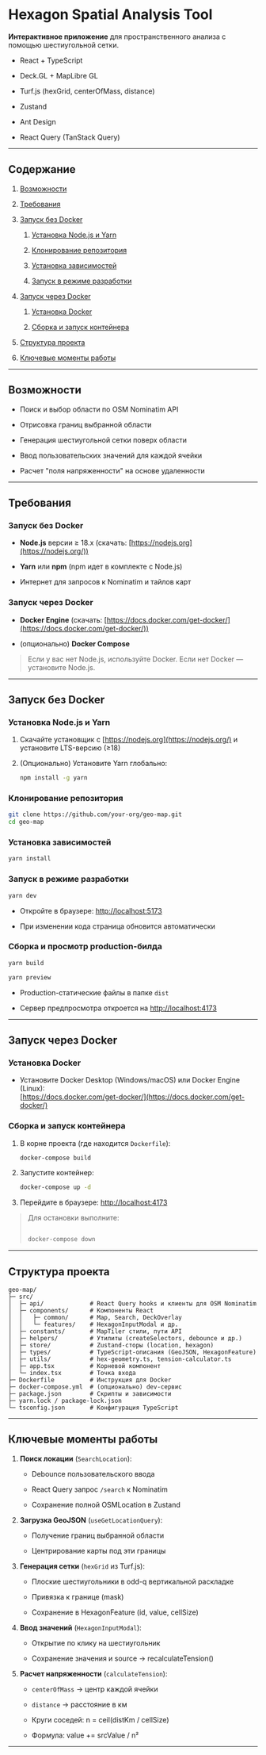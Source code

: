 
# Hexagon Spatial Analysis Tool

**Интерактивное приложение** для пространственного анализа с помощью шестиугольной сетки.

-   React + TypeScript
    
-   Deck.GL + MapLibre GL
    
-   Turf.js (hexGrid, centerOfMass, distance)
    
-   Zustand
    
-   Ant Design
    
-   React Query (TanStack Query)
    

----------

## Содержание

1.  [Возможности](#возможности)
    
2.  [Требования](#требования)
    
3.  [Запуск без Docker](#запуск-без-docker)
    
    1.  [Установка Node.js и Yarn](#установка-node.js-и-yarn)
        
    2.  [Клонирование репозитория](#клонирование-репозитория)
        
    3.  [Установка зависимостей](#установка-зависимостей)
        
    4.  [Запуск в режиме разработки](#запуск-в-режиме-разработки)
        
4.  [Запуск через Docker](#запуск-через-docker)
    
    1.  [Установка Docker](#установка-docker)
        
    2.  [Сборка и запуск контейнера](#сборка-и-запуск-контейнера)
        
5.  [Структура проекта](#структура-проекта)
    
6.  [Ключевые моменты работы](#ключевые-моменты-работы)
    

----------

## Возможности

-   Поиск и выбор области по OSM Nominatim API
    
-   Отрисовка границ выбранной области
    
-   Генерация шестиугольной сетки поверх области
    
-   Ввод пользовательских значений для каждой ячейки
    
-   Расчет "поля напряженности" на основе удаленности
    

----------

## Требования

### Запуск без Docker

-   **Node.js** версии ≥ 18.x (скачать: [https://nodejs.org](https://nodejs.org/))
    
-   **Yarn** или **npm** (npm идет в комплекте с Node.js)
    
-   Интернет для запросов к Nominatim и тайлов карт
    

### Запуск через Docker

-   **Docker Engine** (скачать: [https://docs.docker.com/get-docker/](https://docs.docker.com/get-docker/))
    
-   (опционально) **Docker Compose**
    

> Если у вас нет Node.js, используйте Docker. Если нет Docker — установите Node.js.

----------

## Запуск без Docker

### Установка Node.js и Yarn

1.  Скачайте установщик с [https://nodejs.org](https://nodejs.org/) и установите LTS-версию (≥18)
    
2.  (Опционально) Установите Yarn глобально:
    
    ```bash
    npm install -g yarn
    
    ```
    

### Клонирование репозитория

```bash
git clone https://github.com/your-org/geo-map.git
cd geo-map

```

### Установка зависимостей

```bash
yarn install
```

### Запуск в режиме разработки

```bash
yarn dev
```

-   Откройте в браузере: [http://localhost:5173](http://localhost:5173/)
    
-   При изменении кода страница обновится автоматически
    

### Сборка и просмотр production-билда

```bash
yarn build
```

```bash
yarn preview
```

-   Production-статические файлы в папке `dist`
    
-   Сервер предпросмотра откроется на [http://localhost:4173](http://localhost:4173/)
    

----------

## Запуск через Docker

### Установка Docker

-   Установите Docker Desktop (Windows/macOS) или Docker Engine (Linux):  
    [https://docs.docker.com/get-docker/](https://docs.docker.com/get-docker/)
    

### Сборка и запуск контейнера

1.  В корне проекта (где находится `Dockerfile`):
    
    ```bash
    docker-compose build
    
    ```
    
2.  Запустите контейнер:
    
    ```bash
    docker-compose up -d
    
    ```
    
3.  Перейдите в браузере: [http://localhost:4173](http://localhost:4173/)
    

> Для остановки выполните:
> 
> ```bash
> 
> docker-compose down
> 
> ```

----------

## Структура проекта

```
geo-map/
├─ src/
│  ├─ api/             # React Query hooks и клиенты для OSM Nominatim
│  ├─ components/      # Компоненты React
│  │   ├─ common/      # Map, Search, DeckOverlay
│  │   └─ features/    # HexagonInputModal и др.
│  ├─ constants/       # MapTiler стили, пути API
│  ├─ helpers/         # Утилиты (createSelectors, debounce и др.)
│  ├─ store/           # Zustand-сторы (location, hexagon)
│  ├─ types/           # TypeScript-описания (GeoJSON, HexagonFeature)
│  ├─ utils/           # hex-geometry.ts, tension-calculator.ts
│  ├─ app.tsx          # Корневой компонент
│  └─ index.tsx        # Точка входа
├─ Dockerfile          # Инструкция для Docker
├─ docker-compose.yml  # (опционально) dev-сервис
├─ package.json        # Скрипты и зависимости
├─ yarn.lock / package-lock.json
└─ tsconfig.json       # Конфигурация TypeScript

```

----------

## Ключевые моменты работы

1.  **Поиск локации** (`SearchLocation`):
    
    -   Debounce пользовательского ввода
        
    -   React Query запрос `/search` к Nominatim
        
    -   Сохранение полной OSMLocation в Zustand
        
2.  **Загрузка GeoJSON** (`useGetLocationQuery`):
    
    -   Получение границ выбранной области
        
    -   Центрирование карты под эти границы
        
3.  **Генерация сетки** (`hexGrid` из Turf.js):
    
    -   Плоские шестиугольники в odd-q вертикальной раскладке
        
    -   Привязка к границе (mask)
        
    -   Сохранение в HexagonFeature (id, value, cellSize)
        
4.  **Ввод значений** (`HexagonInputModal`):
    
    -   Открытие по клику на шестиугольник
        
    -   Сохранение значения и source → recalculateTension()
        
5.  **Расчет напряженности** (`calculateTension`):
    
    -   `centerOfMass` → центр каждой ячейки
        
    -   `distance` → расстояние в км
        
    -   Круги соседей: n = ceil(distKm / cellSize)
        
    -   Формула: value += srcValue / n²
        

----------